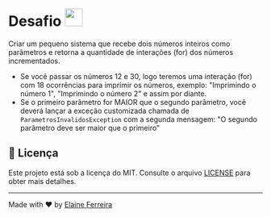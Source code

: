 # Desafio <img src="https://cdn.jsdelivr.net/gh/devicons/devicon/icons/java/java-original.svg" width=35px />

Criar um pequeno sistema que recebe dois números inteiros como parâmetros e retorna a quantidade de interações (for) dos números incrementados.

- Se você passar os números 12 e 30, logo teremos uma interação (for) com 18 ocorrências para imprimir os números, exemplo: "Imprimindo o número 1", "Imprimindo o número 2" e assim por diante.
- Se o primeiro parâmetro for MAIOR que o segundo parâmetro, você deverá lançar a exceção customizada chamada de `ParametrosInvalidosException` com a segunda mensagem: "O segundo parâmetro deve ser maior que o primeiro"

## 📄 Licença
Este projeto está sob a licença do MIT. Consulte o arquivo [LICENSE](/LICENSE) para obter mais detalhes.

---

Made with ❤️ by [Elaine Ferreira](https://github.com/elainefs)